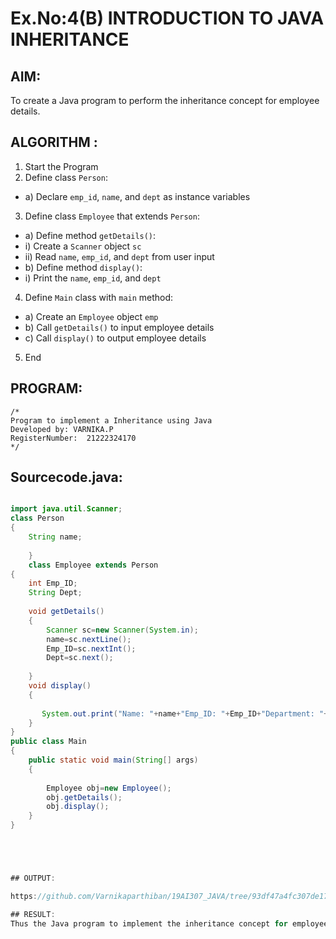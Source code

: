 # Ex.No:4(B) INTRODUCTION TO JAVA INHERITANCE

## AIM:
To create  a Java program to perform the inheritance concept for employee details.

## ALGORITHM :
1.	Start the Program
2.	Define class `Person`:
-	a) Declare `emp_id`, `name`, and `dept` as instance variables
3.	Define class `Employee` that extends `Person`:
-	a) Define method `getDetails()`:
-	i) Create a `Scanner` object `sc`
-	ii) Read `name`, `emp_id`, and `dept` from user input
-	b) Define method `display()`:
-	i) Print the `name`, `emp_id`, and `dept`
4.	Define `Main` class with `main` method:
-	a) Create an `Employee` object `emp`
-	b) Call `getDetails()` to input employee details
-	c) Call `display()` to output employee details
5.	End








## PROGRAM:
 ```
/*
Program to implement a Inheritance using Java
Developed by: VARNIKA.P
RegisterNumber:  21222324170
*/
```

## Sourcecode.java:

```java

import java.util.Scanner;
class Person
{
    String name;
    
    }
    class Employee extends Person
{
    int Emp_ID;
    String Dept;
   
    void getDetails()
    {
        Scanner sc=new Scanner(System.in);
        name=sc.nextLine();
        Emp_ID=sc.nextInt();
        Dept=sc.next();
       
    }
    void display()
    {
      
       System.out.print("Name: "+name+"Emp_ID: "+Emp_ID+"Department: "+Dept);
    }
}
public class Main
{
    public static void main(String[] args)
    {
        
        Employee obj=new Employee();
        obj.getDetails();
        obj.display();
    }
}





## OUTPUT:

https://github.com/Varnikaparthiban/19AI307_JAVA/tree/93df47a4fc307de17937f157561b1e6a4473842c/Module-04/DAY-2

## RESULT:
Thus the Java program to implement the inheritance concept for employee details was  executed successfully.


